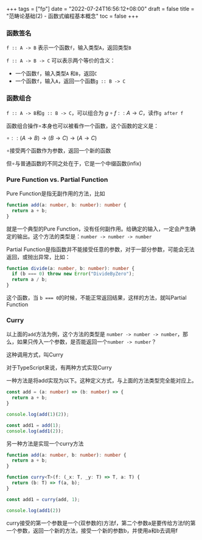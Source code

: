 +++
tags = ["fp"]
date = "2022-07-24T16:56:12+08:00"
draft = false
title = "范畴论基础(2) - 函数式编程基本概念"
toc = false
+++

### 函数签名
`f :: A -> B` 表示一个函数`f`，输入类型`A`，返回类型`B`

`f :: A -> B -> C` 可以表示两个等价的含义：

* 一个函数`f`，输入类型`A` 和`B`，返回`C`
* 一个函数`f`，输入`A`，返回一个函数`g :: B -> C`

### 函数组合
`f :: A -> B`和`g :: B -> C`，可以组合为 $g \circ f :: A \rightarrow C$，读作`g after f`

函数组合操作$\circ$本身也可以被看作一个函数，这个函数的定义是：

$\circ :: (A \rightarrow B) \rightarrow (B \rightarrow C) \rightarrow (A \rightarrow C)$

$\circ$接受两个函数作为参数，返回一个新的函数

但$\circ$与普通函数的不同之处在于，它是一个中缀函数(infix)

### Pure Function vs. Partial Function
Pure Function是指无副作用的方法，比如

```typescript
function add(a: number, b: number): number {
  return a + b;
}
```
就是一个典型的Pure Function，没有任何副作用。给确定的输入，一定会产生确定的输出。这个方法的类型是：`number -> number -> number`

Partial Function是指函数并不能接受任意的参数，对于一部分参数，可能会无法返回，或抛出异常，比如：

```typescript
function divide(a: number, b: number): number {
  if (b === 0) throw new Error("DivideByZero");
  return a / b;
}
```
这个函数，当 `b === 0`的时候，不能正常返回结果，这样的方法，就叫Partial Function

### Curry
以上面的`add`方法为例，这个方法的类型是 `number -> number -> number`，那么，如果只传入一个参数，是否能返回一个`number -> number`？

这种调用方式，叫Curry

对于TypeScript来说，有两种方式实现Curry

一种方法是将add实现为以下。这种定义方式，与上面的方法类型完全能对应上。

```typescript
const add = (a: number) => (b: number) => {
  return a + b;
}

console.log(add(1)(2));

const add1 = add(1);
console.log(add1(2));
```
另一种方法是实现一个curry方法

```typescript
function add(a: number, b: number): number {
  return a + b;
}

function curry<T>(f: (_x: T, _y: T) => T, a: T) {
  return (b: T) => f(a, b);
}

const add1 = curry(add, 1);

console.log(add1(2))
```
curry接受的第一个参数是一个(双参数的)方法f，第二个参数a是要传给方法f的第一个参数，返回一个新的方法，接受一个新的参数b，并使用a和b去调用f

